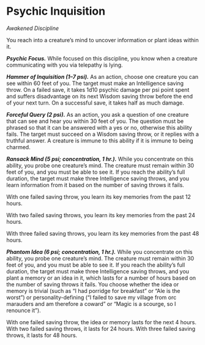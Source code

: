 # Psychic Inquisition
*Awakened Discipline*

You reach into a creature’s mind to uncover information or plant ideas within it.

***Psychic Focus.*** While focused on this discipline, you know when a creature communicating with you via telepathy is lying.

***Hammer of Inquisition (1–7 psi).*** As an action, choose one creature you can see within 60 feet of you. The target must make an Intelligence saving throw. On a failed save, it takes 1d10 psychic damage per psi point spent and suffers disadvantage on its next Wisdom saving throw before the end of your next turn. On a successful save, it takes half as much damage.

***Forceful Query (2 psi).*** As an action, you ask a question of one creature that can see and hear you within 30 feet of you. The question must be phrased so that it can be answered with a yes or no, otherwise this ability fails. The target must succeed on a Wisdom saving throw, or it replies with a truthful answer. A creature is immune to this ability if it is immune to being charmed.

***Ransack Mind (5 psi; concentration, 1 hr.).*** While you concentrate on this ability, you probe one creature’s mind. The creature must remain within 30 feet of you, and you must be able to see it. If you reach the ability’s full duration, the target must make three Intelligence saving throws, and you learn information from it based on the number of saving throws it fails.

With one failed saving throw, you learn its key memories from the past 12 hours.

With two failed saving throws, you learn its key memories from the past 24 hours.

With three failed saving throws, you learn its key memories from the past 48 hours.

***Phantom Idea (6 psi; concentration, 1 hr.).*** While you concentrate on this ability, you probe one creature’s mind. The creature must remain within 30 feet of you, and you must be able to see it. If you reach the ability’s full duration, the target must make three Intelligence saving throws, and you plant a memory or an idea in it, which lasts for a number of hours based on the number of saving throws it fails. You choose whether the idea or memory is trivial (such as “I had porridge for breakfast” or “Ale is the worst”) or personality-defining (“I failed to save my village from orc marauders and am therefore a coward” or “Magic is a scourge, so I renounce it”).

With one failed saving throw, the idea or memory lasts for the next 4 hours. With two failed saving throws, it lasts for 24 hours. With three failed saving throws, it lasts for 48 hours.
